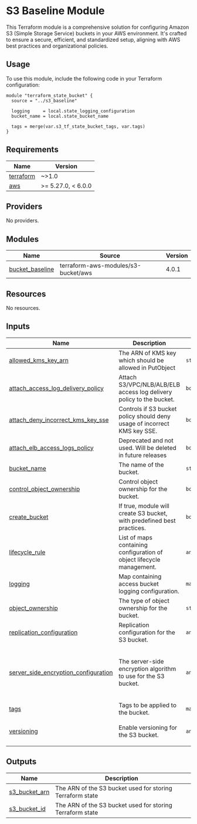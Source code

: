 # S3 Baseline Module


This Terraform module is a comprehensive solution for configuring Amazon S3 (Simple Storage Service) buckets in your AWS environment. It's crafted to ensure a secure, efficient, and standardized setup, aligning with AWS best practices and organizational policies.

## Usage

To use this module, include the following code in your Terraform configuration:

```hcl
module "terraform_state_bucket" {
  source = "../s3_baseline"

  logging     = local.state_logging_configuration
  bucket_name = local.state_bucket_name

  tags = merge(var.s3_tf_state_bucket_tags, var.tags)
}
```

<!-- BEGINNING OF PRE-COMMIT-TERRAFORM DOCS HOOK -->
## Requirements

| Name | Version |
|------|---------|
| <a name="requirement_terraform"></a> [terraform](#requirement\_terraform) | ~>1.0 |
| <a name="requirement_aws"></a> [aws](#requirement\_aws) | >= 5.27.0, < 6.0.0 |

## Providers

No providers.

## Modules

| Name | Source | Version |
|------|--------|---------|
| <a name="module_bucket_baseline"></a> [bucket\_baseline](#module\_bucket\_baseline) | terraform-aws-modules/s3-bucket/aws | 4.0.1 |

## Resources

No resources.

## Inputs

| Name | Description | Type | Default | Required |
|------|-------------|------|---------|:--------:|
| <a name="input_allowed_kms_key_arn"></a> [allowed\_kms\_key\_arn](#input\_allowed\_kms\_key\_arn) | The ARN of KMS key which should be allowed in PutObject | `string` | `null` | no |
| <a name="input_attach_access_log_delivery_policy"></a> [attach\_access\_log\_delivery\_policy](#input\_attach\_access\_log\_delivery\_policy) | Attach S3/VPC/NLB/ALB/ELB access log delivery policy to the bucket. | `bool` | `false` | no |
| <a name="input_attach_deny_incorrect_kms_key_sse"></a> [attach\_deny\_incorrect\_kms\_key\_sse](#input\_attach\_deny\_incorrect\_kms\_key\_sse) | Controls if S3 bucket policy should deny usage of incorrect KMS key SSE. | `bool` | `false` | no |
| <a name="input_attach_elb_access_logs_policy"></a> [attach\_elb\_access\_logs\_policy](#input\_attach\_elb\_access\_logs\_policy) | Deprecated and not used. Will be deleted in future releases | `bool` | `true` | no |
| <a name="input_bucket_name"></a> [bucket\_name](#input\_bucket\_name) | The name of the bucket. | `string` | n/a | yes |
| <a name="input_control_object_ownership"></a> [control\_object\_ownership](#input\_control\_object\_ownership) | Control object ownership for the bucket. | `bool` | `true` | no |
| <a name="input_create_bucket"></a> [create\_bucket](#input\_create\_bucket) | If true, module will create S3 bucket, with predefined best practices. | `bool` | `true` | no |
| <a name="input_lifecycle_rule"></a> [lifecycle\_rule](#input\_lifecycle\_rule) | List of maps containing configuration of object lifecycle management. | `any` | `[]` | no |
| <a name="input_logging"></a> [logging](#input\_logging) | Map containing access bucket logging configuration. | `map(string)` | n/a | yes |
| <a name="input_object_ownership"></a> [object\_ownership](#input\_object\_ownership) | The type of object ownership for the bucket. | `string` | `"BucketOwnerEnforced"` | no |
| <a name="input_replication_configuration"></a> [replication\_configuration](#input\_replication\_configuration) | Replication configuration for the S3 bucket. | `any` | `{}` | no |
| <a name="input_server_side_encryption_configuration"></a> [server\_side\_encryption\_configuration](#input\_server\_side\_encryption\_configuration) | The server-side encryption algorithm to use for the S3 bucket. | `any` | <pre>{<br>  "rule": {<br>    "apply_server_side_encryption_by_default": {<br>      "sse_algorithm": "AES256"<br>    }<br>  }<br>}</pre> | no |
| <a name="input_tags"></a> [tags](#input\_tags) | Tags to be applied to the bucket. | `map(string)` | `{}` | no |
| <a name="input_versioning"></a> [versioning](#input\_versioning) | Enable versioning for the S3 bucket. | `any` | <pre>{<br>  "enabled": true<br>}</pre> | no |

## Outputs

| Name | Description |
|------|-------------|
| <a name="output_s3_bucket_arn"></a> [s3\_bucket\_arn](#output\_s3\_bucket\_arn) | The ARN of the S3 bucket used for storing Terraform state |
| <a name="output_s3_bucket_id"></a> [s3\_bucket\_id](#output\_s3\_bucket\_id) | The ARN of the S3 bucket used for storing Terraform state |
<!-- END OF PRE-COMMIT-TERRAFORM DOCS HOOK -->

